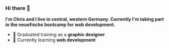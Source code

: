 ### Hi there :wave:

**I'm Chris and I live in central, western Germany. Currently I'm taking part in the neuefische bootcamp for web development.**

- 📌 Graduated training as a **graphic designer**
- 🌱 Currently learning **web development**

